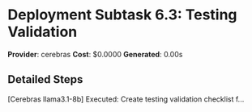 # Deployment Subtask 6.3: Testing Validation

**Provider**: cerebras
**Cost**: $0.0000
**Generated**: 0.00s

## Detailed Steps

[Cerebras llama3.1-8b] Executed: 
            Create testing validation checklist f...